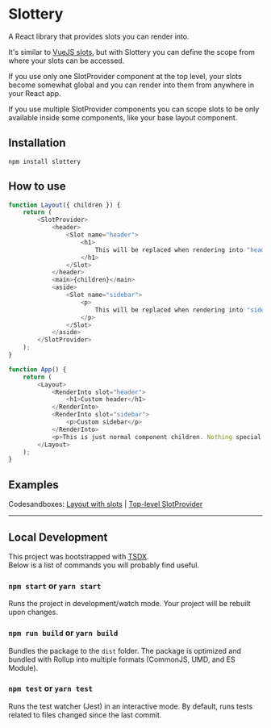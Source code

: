# Slottery

A React library that provides slots you can render into.

It's similar to [VueJS slots](https://vuejs.org/v2/guide/components-slots.html), but with Slottery you can define the scope from where your slots can be accessed.

If you use only one SlotProvider component at the top level, your slots become somewhat global and you can render into them from anywhere in your React app.

If you use multiple SlotProvider components you can scope slots to be only available inside some components, like your base layout component.

## Installation

```
npm install slottery
```

## How to use

```js
function Layout({ children }) {
    return (
        <SlotProvider>
            <header>
                <Slot name="header">
                    <h1>
                        This will be replaced when rendering into "header" slot
                    </h1>
                </Slot>
            </header>
            <main>{children}</main>
            <aside>
                <Slot name="sidebar">
                    <p>
                        This will be replaced when rendering into "sidebar" slot
                    </p>
                </Slot>
            </aside>
        </SlotProvider>
    );
}

function App() {
    return (
        <Layout>
            <RenderInto slot="header">
                <h1>Custom header</h1>
            </RenderInto>
            <RenderInto slot="sidebar">
                <p>Custom sidebar</p>
            </RenderInto>
            <p>This is just normal component children. Nothing special here.</p>
        </Layout>
    );
}
```

## Examples

Codesandboxes: [Layout with slots](https://codesandbox.io/s/slotteryexample-21ks4) | [Top-level SlotProvider](https://codesandbox.io/s/slotteryexample-22uni)

<hr>

## Local Development

This project was bootstrapped with [TSDX](https://github.com/jaredpalmer/tsdx).<br>
Below is a list of commands you will probably find useful.

### `npm start` or `yarn start`

Runs the project in development/watch mode. Your project will be rebuilt upon changes.

### `npm run build` or `yarn build`

Bundles the package to the `dist` folder.
The package is optimized and bundled with Rollup into multiple formats (CommonJS, UMD, and ES Module).

### `npm test` or `yarn test`

Runs the test watcher (Jest) in an interactive mode.
By default, runs tests related to files changed since the last commit.
